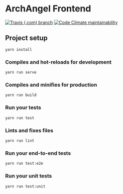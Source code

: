 # ArchAngel Frontend

[![Travis (.com) branch](https://img.shields.io/travis/com/JeremiahPinto/ArchAngel-frontend.svg?style=for-the-badge)](https://travis-ci.com/JeremiahPinto/ArchAngel-frontend)
[![Code Climate maintainability](https://img.shields.io/codeclimate/maintainability/JeremiahPinto/ArchAngel-frontend.svg?style=for-the-badge)](https://codeclimate.com/github/JeremiahPinto/ArchAngel-frontend/maintainability)

## Project setup
```
yarn install
```

### Compiles and hot-reloads for development
```
yarn run serve
```

### Compiles and minifies for production
```
yarn run build
```

### Run your tests
```
yarn run test
```

### Lints and fixes files
```
yarn run lint
```

### Run your end-to-end tests
```
yarn run test:e2e
```

### Run your unit tests
```
yarn run test:unit
```
